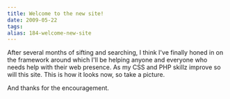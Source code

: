 ```yaml
---
title: Welcome to the new site!
date: 2009-05-22
tags: 
alias: 184-welcome-new-site
---
```


After several months of sifting and searching, I think I've finally honed in on the framework around which I'll be helping anyone and everyone who needs help with their web presence. As my CSS and PHP skillz improve so will this site. This is how it looks now, so take a picture.

And thanks for the encouragement.